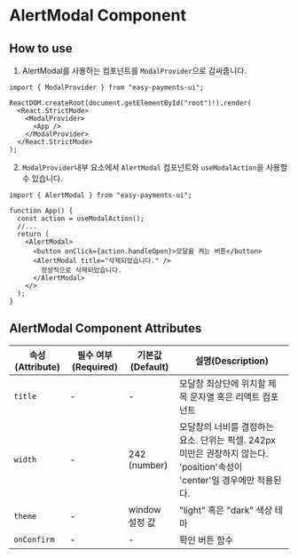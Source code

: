 # AlertModal Component

## How to use

1. AlertModal를 사용하는 컴포넌트를 `ModalProvider`으로 감싸줍니다.

```tsx
import { ModalProvider } from "easy-payments-ui";

ReactDOM.createRoot(document.getElementById("root")!).render(
  <React.StrictMode>
    <ModalProvider>
      <App />
    </ModalProvider>
  </React.StrictMode>
);
```

2. `ModalProvider`내부 요소에서 `AlertModal` 컴포넌트와 `useModalAction`을 사용할 수 있습니다.

```tsx
import { AlertModal } from "easy-payments-ui";

function App() {
  const action = useModalAction();
  //...
  return (
    <AlertModal>
      <button onClick={action.handleOpen}>모달을 켜는 버튼</button>
      <AlertModal title="삭제되었습니다." />
        정상적으로 삭제되었습니다.
      </AlertModal>
    </>
  );
}
```

## AlertModal Component Attributes

| 속성(Attribute) | 필수 여부(Required) | 기본값(Default) | 설명(Description)                                                                                                        |
| --------------- | ------------------- | --------------- | ------------------------------------------------------------------------------------------------------------------------ |
| `title`         | -                   | -               | 모달창 최상단에 위치할 제목 문자열 혹은 리액트 컴포넌트                                                                  |
| `width`         | -                   | 242 (number)    | 모달창의 너비를 결정하는 요소. 단위는 픽셀. 242px 미만은 권장하지 않는다. 'position'속성이 'center'일 경우에만 적용된다. |
| `theme`         | -                   | window 설정 값  | "light" 혹은 "dark" 색상 테마                                                                                            |
| `onConfirm`     | -                   | -               | 확인 버튼 함수                                                                                                           |
